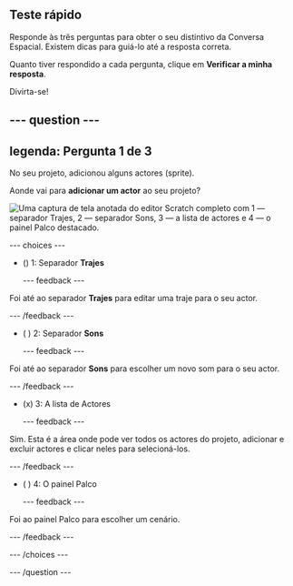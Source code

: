 ## Teste rápido

Responde às três perguntas para obter o seu distintivo da Conversa Espacial. Existem dicas para guiá-lo até a resposta correta.

Quanto tiver respondido a cada pergunta, clique em **Verificar a minha resposta**.

Divirta-se!

--- question ---
---
legenda: Pergunta 1 de 3
---

No seu projeto, adicionou alguns actores (sprite).

Aonde vai para **adicionar um actor** ao seu projeto?

![Uma captura de tela anotada do editor Scratch completo com 1 — separador Trajes, 2 — separador Sons, 3 — a lista de actores e 4 — o painel Palco destacado.](images/question1.png)

--- choices ---

- () 1: Separador **Trajes**

  --- feedback ---

Foi até ao separador **Trajes** para editar uma traje para o seu actor.

  --- /feedback ---

- ( ) 2: Separador **Sons**

  --- feedback ---

Foi até ao separador **Sons** para escolher um novo som para o seu actor.

  --- /feedback ---

- (x) 3: A lista de Actores

  --- feedback ---

Sim. Esta é a área onde pode ver todos os actores do projeto, adicionar e excluir actores e clicar neles para selecioná-los.

  --- /feedback ---

- ( ) 4: O painel Palco

  --- feedback ---

Foi ao painel Palco para escolher um cenário.

  --- /feedback ---

--- /choices ---

--- /question ---
